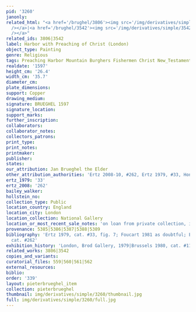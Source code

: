 ```yaml
---
pid: '3260'
janonly: 
related_html: "<a href='/brughel/3806'><img src='/img/derivatives/simple/3806/thumbnail.jpg'
  /></a>|<a href='/brughel/3542'><img src='/img/derivatives/simple/3542/thumbnail.jpg'
  /></a>"
related_ids: 3806|3542
label: Harbor with Preaching of Christ (London)
object_type: Painting
genre: Religious
tags: Preaching Harbor Mountain Burghers Fishermen Christ New_Testament Boat
realdate: '1597'
height_cm: '26.4'
width_cm: '35.7'
diameter_cm: 
plate_dimensions: 
support: Copper
drawing_medium: 
signature: BRUEGHEL 1597
signature_location: 
support_marks: 
further_inscription: 
collaborators: 
collaborator_notes: 
collectors_patrons: 
print_type: 
print_notes: 
printmaker: 
publisher: 
states: 
our_attribution: Jan Brueghel the Elder
other_attribution_authorities: 'Ertz 2008-10, #262, Ertz 1979, #33, Honig database'
ertz_1979: '33'
ertz_2008: '262'
bailey_walker: 
hollstein_no: 
collection_type: Public
location_country: England
location_city: London
location_collection: National Gallery
location_or_most_recent_sale_notes: 'on loan from private collection, inv. #L1112'
provenance: 5385|5386|5387|5388|5389
bibliography: 'Ertz 1979, cat. #33, fig. 7; Foucart 1981 as doubtful; Ertz 2008-10,
  cat. #262'
exhibition_history: 'London, Brod Gallery, 1979|Brussels 1980, cat. #116'
related_works: 3806|3542
copies_and_variants: 
curatorial_files: 559|560|561|562
external_resources: 
biblio: 
order: '339'
layout: pieterbrueghel_item
collection: pieterbrueghel
thumbnail: img/derivatives/simple/3260/thumbnail.jpg
full: img/derivatives/simple/3260/full.jpg
---
```

